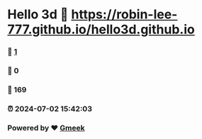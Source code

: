 # Hello 3d :link: https://robin-lee-777.github.io/hello3d.github.io 
### :page_facing_up: [1](https://robin-lee-777.github.io/hello3d.github.io/tag.html) 
### :speech_balloon: 0 
### :hibiscus: 169 
### :alarm_clock: 2024-07-02 15:42:03 
### Powered by :heart: [Gmeek](https://github.com/Meekdai/Gmeek)
